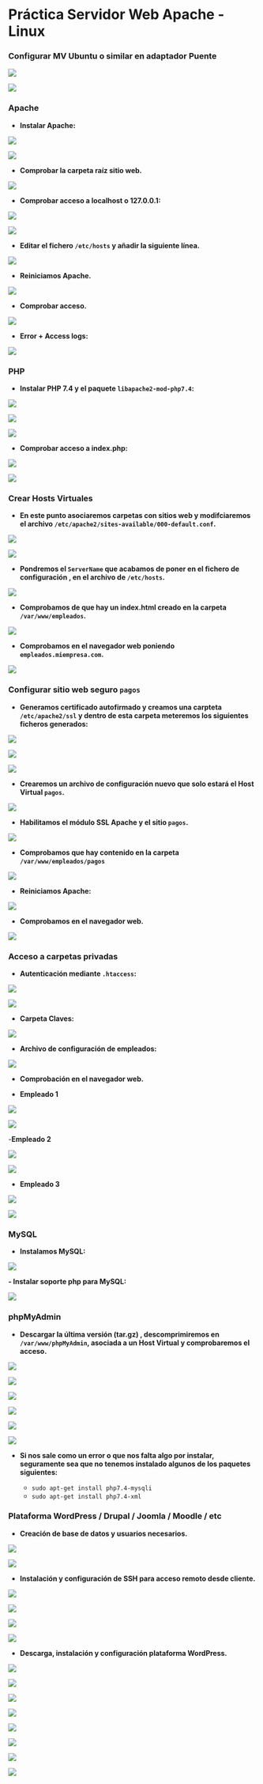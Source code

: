# **Práctica Servidor Web Apache - Linux**

### **Configurar MV Ubuntu o similar en adaptador Puente**

![](img/049.png)

![](img/050.png)

### **Apache**

- **Instalar Apache:**

![](img/002.png)

![](img/001.png)

- **Comprobar la carpeta raíz sitio web.**

![](img/003.png)

- **Comprobar acceso a localhost o 127.0.0.1:**

![](img/004.png)

![](img/005.png)

- **Editar el fichero `/etc/hosts` y añadir la siguiente línea.**

![](img/007.png)

- **Reiniciamos Apache.**

![](img/008.png)

- **Comprobar acceso.**

![](img/009.png)

- **Error + Access logs:**

![](img/010.png)

### **PHP**

- **Instalar PHP 7.4 y el paquete `libapache2-mod-php7.4`:**

![](img/011.png)

![](img/012.png)

![](img/014.png)

- **Comprobar acceso a index.php:**

![](img/069.png)

![](img/070.png)

### **Crear Hosts Virtuales**

- **En este punto asociaremos carpetas con sitios web y modifciaremos el archivo `/etc/apache2/sites-available/000-default.conf`.**

![](img/016.png)

![](img/017.png)

- **Pondremos el ``ServerName`` que acabamos de poner en el fichero de configuración , en el archivo de ``/etc/hosts``.**

![](img/018.png)

- **Comprobamos de que hay un index.html creado en la carpeta ``/var/www/empleados``.**

![](img/019.png)

- **Comprobamos en el navegador web poniendo ``empleados.miempresa.com``.**

![](img/020.png)

### **Configurar sitio web seguro `pagos`**

- **Generamos certificado autofirmado y creamos una carpteta `/etc/apache2/ssl` y dentro de esta carpeta meteremos los siguientes ficheros generados:**

![](img/035.png)

![](img/036.png)

![](img/072.png)

- **Crearemos un archivo de configuración nuevo que solo estará el Host Virtual ``pagos``.**

![](img/071.png)

- **Habilitamos el módulo SSL Apache y el sitio ``pagos``.**

![](img/037.png)

- **Comprobamos que hay contenido en la carpeta `/var/www/empleados/pagos`**

![](img/031.png)

- **Reiniciamos Apache:**

![](img/038.png)

- **Comprobamos en el navegador web.**

![](img/034.png)

### **Acceso a carpetas privadas**

- **Autenticación mediante ``.htaccess``:**

![](img/066.png)

![](img/067.png)

- **Carpeta Claves:**

![](img/065.png)

- **Archivo de configuración de empleados:**

![](img/068.png)

- **Comprobación en el navegador web.**

 - **Empleado 1**

![](img/062.png)

![](img/042.png)

 -**Empleado 2**

![](img/063.png)

![](img/064.png)

 - **Empleado 3**

![](img/082.png)

![](img/083.png)

### **MySQL**

- **Instalamos MySQL:**

![](img/043.png)

**- Instalar soporte php para MySQL:**

![](img/044.png)

### **phpMyAdmin**

- **Descargar la última versión (tar.gz) , descomprimiremos en `/var/www/phpMyAdmin`, asociada a un Host Virtual y comprobaremos el acceso.**

![](img/073.png)

![](img/074.png)

![](img/075.png)

![](img/076.png)

![](img/046.png)

![](img/079.png)

- **Si nos sale como un error o que nos falta algo por instalar, seguramente sea que no tenemos instalado algunos de los paquetes siguientes:**

  - `sudo apt-get install php7.4-mysqli`
  - `sudo apt-get install php7.4-xml`

### **Plataforma WordPress / Drupal / Joomla / Moodle / etc**

- **Creación de base de datos y usuarios necesarios.**

![](img/080.png)

![](img/081.png)

- **Instalación y configuración de SSH para acceso remoto desde cliente.**

![](img/051.png)

![](img/052.png)

![](img/054.png)

![](img/053.png)

- **Descarga, instalación y configuración plataforma WordPress.**

![](img/055.png)

![](img/078.png)

![](img/077.png)

![](img/056.png)

![](img/057.png)

![](img/059.png)

![](img/060.png)

![](img/061.png)
